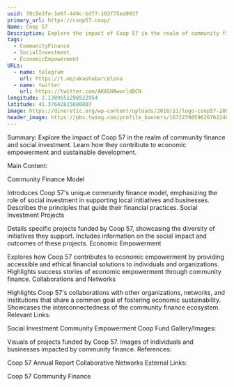 ```yaml
---
uuid: 78c5e3fe-1e6f-449c-bd77-103f75ea9937
primary_url: https://coop57.coop/
Name: Coop 57
Description: Explore the impact of Coop 57 in the realm of community finance and social investment. Learn how they contribute to economic empowerment and sustainable development.
tags:
  - CommunityFinance
  - SocialInvestment
  - EconomicEmpowerment
URLs:
  - name: telegram
    url: https://t.me/akashabarcelona
  - name: twitter
    url: https://twitter.com/AKASHAworldBCN
longitude: 2.1389651298522954
latitude: 41.37642615680807
image: https://dineretic.org/wp-content/uploads/2018/11/logo-coop57-280x160px.png
header_image: https://pbs.twimg.com/profile_banners/1672239059626762240/1690210870/1500x500
---
```


Summary:
Explore the impact of Coop 57 in the realm of community finance and social investment. Learn how they contribute to economic empowerment and sustainable development.

Main Content:

Community Finance Model

Introduces Coop 57's unique community finance model, emphasizing the role of social investment in supporting local initiatives and businesses.
Describes the principles that guide their financial practices.
Social Investment Projects

Details specific projects funded by Coop 57, showcasing the diversity of initiatives they support.
Includes information on the social impact and outcomes of these projects.
Economic Empowerment

Explores how Coop 57 contributes to economic empowerment by providing accessible and ethical financial solutions to individuals and organizations.
Highlights success stories of economic empowerment through community finance.
Collaborations and Networks

Highlights Coop 57's collaborations with other organizations, networks, and institutions that share a common goal of fostering economic sustainability.
Showcases the interconnectedness of the community finance ecosystem.
Relevant Links:

Social Investment
Community Empowerment
Coop Fund
Gallery/Images:

Visuals of projects funded by Coop 57.
Images of individuals and businesses impacted by community finance.
References:

Coop 57 Annual Report
Collaborative Networks
External Links:

Coop 57 Community Finance